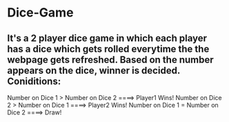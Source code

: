 # Dice-Game

It's a 2 player dice game in which each player has a dice which gets rolled everytime the the webpage gets refreshed. Based on the number appears on the dice, winner is decided.
Coniditions:
-----------
Number on Dice 1 > Number on Dice 2 ====> Player1 Wins!
Number on Dice 2 > Number on Dice 1 ====> Player2 Wins!
Number on Dice 1 = Number on Dice 2 ====> Draw!
